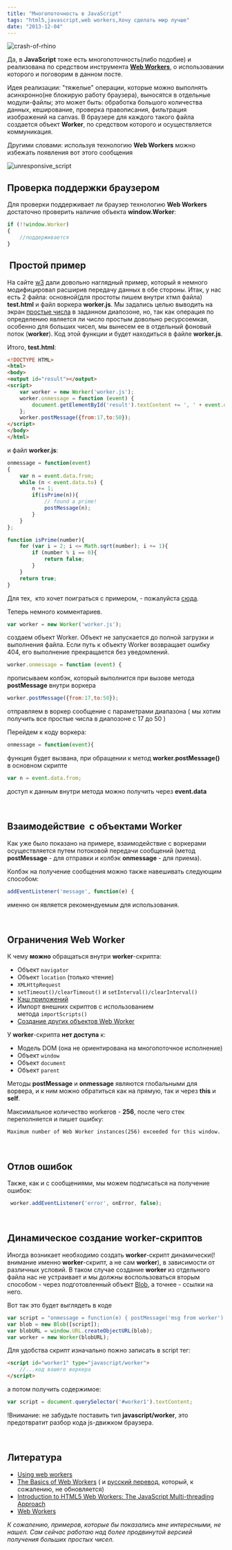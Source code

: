 ```yaml
---
title: "Многопоточность в JavaScript"
tags: "html5,javascript,web workers,Хочу сделать мир лучше"
date: "2013-12-04"
---
```


![](images/crash-of-rhino-300x114.png "crash-of-rhino")

Да, в **JavaScript** тоже есть многопоточность(либо подобие) и реализована по средством инструмента **[Web Workers](https://www.w3.org/TR/workers/ "w3")**, о использовании которого и поговорим в данном посте.

Идея реализации: "тяжелые" операции, которые можно выполнять асинхронно(не блокирую работу браузера), выносятся в отдельные модули-файлы; это может быть: обработка большого количества данных, кеширование, проверка правописания, фильтрация изображений на canvas. В браузере для каждого такого файла создается объект **Worker**, по средством которого и осуществляется коммуникация.

Другими словами: используя технологию **Web Workers** можно избежать появления вот этого сообщения

![](images/unresponsive_script1.gif "unresponsive_script")

## Проверка поддержки браузером

Для проверки поддерживает ли браузер технологию **Web Workers** достаточно проверить наличие объекта **window.Worker**:

```javascript
if (!!window.Worker)
{
    //поддерживается
}
```

##  Простой пример

На сайте [w3](https://www.w3.org/TR/workers/) дали довольно наглядный пример, который я немного модифицировал расширив передачу данных в обе стороны. Итак, у нас есть 2 файла: основной(для простоты пишем внутри хтмл файла) **test.html** и файл воркера **worker.js**. Мы задались целью выводить на экран [простые числа](https://ru.wikipedia.org/wiki/%D0%9F%D1%80%D0%BE%D1%81%D1%82%D0%BE%D0%B5_%D1%87%D0%B8%D1%81%D0%BB%D0%BE) в заданном диапозоне, но, так как операция по определению является ли число простым довольно ресурсоемкая, особенно для больших чисел, мы вынесем ее в отдельный фоновый поток (**worker**). Код этой функции и будет находиться в файле **worker.js**.

Итого, **test.html**:

```html
<!DOCTYPE HTML>
<html>
<body>
<output id="result"></output>
<script>
    var worker = new Worker('worker.js');
    worker.onmessage = function (event) {
        document.getElementById('result').textContent += ', ' + event.data;
    };
    worker.postMessage({from:17,to:50});
</script>
</body>
</html>
```

и файл **worker.js**:

```javascript
onmessage = function(event)
{
    var n = event.data.from;
    while (n < event.data.to) {
        n += 1;
        if(isPrime(n)){
            // found a prime!
            postMessage(n);
        }
    }
};

function isPrime(number){
    for (var i = 2; i <= Math.sqrt(number); i += 1){
        if (number % i == 0){
            return false;
        }
    }
    return true;
}
```

Для тех,  кто хочет поиграться с примером, - пожалуйста [сюда](https://learn.javascript.ru/play/DJ8n1b).

Теперь немного комментариев.

```javascript
var worker = new Worker('worker.js');
```

создаем объект Worker. Объект не запускается до полной загрузки и выполнения файла. Если путь к объекту Worker возвращает ошибку 404, его выполнение прекращается без уведомлений.

```javascript
worker.onmessage = function (event) {
```    

прописываем колбэк, который выполнится при вызове метода **postMessage** внутри воркера

```javascript
worker.postMessage({from:17,to:50});
```

отправляем в воркер сообщение с параметрами диапазона ( мы хотим получить все простые числа в диапозоне с 17 до 50 )

Перейдем к коду воркера:

```javascript
onmessage = function(event){
```

функция будет вызвана, при обращении к метод **worker.postMessage()** в основном скрипте

```javascript
var n = event.data.from;
```

доступ к данным внутри метода можно получить через **event.data**

 

## Взаимодействие  с объектами Worker

Как уже было показано на примере, взаимодействие с воркерами осуществляется путем потоковой передачи сообщений (метод **postMessage** - для отправки и колбэк **onmessage** - для приема).

Колбэк на получение сообщения можно также навешивать следующим способом:

```javascript
addEventListener('message', function(e) {
```

именно он является рекомендуемым для использования.

 

## Ограничения Web Worker

К чему **можно** обращаться внутри **worker**\-скрипта:

- Объект `navigator`
- Объект `location` (только чтение)
- `XMLHttpRequest`
- `setTimeout()/clearTimeout()` и `setInterval()/clearInterval()`
- [Кэш приложений](https://www.html5rocks.com/tutorials/appcache/beginner/)
- Импорт внешних скриптов с использованием метода `importScripts()`
- [Создание других объектов Web Worker](https://www.html5rocks.com/ru/tutorials/workers/basics/#toc-enviornment-subworkers)

У **worker**\-скрипта **нет доступа** к:

- Модель DOM (она не ориентирована на многопоточное исполнение)
- Объект `window`
- Объект `document`
- Объект `parent`

Методы **postMessage** и **onmessage** являются глобальными для ворвера, и к ним можно обратиться как на прямую, так и через **this** и **self**.

Максимальное количество workerов - **256**, после чего стек переполняется и пишет ошибку:

```
Maximum number of Web Worker instances(256) exceeded for this window.
```

 

## Отлов ошибок

Также, как и с сообщениями, мы можем подписаться на получение ошибок:

```javascript
 worker.addEventListener('error', onError, false);
```
 

## Динамическое создание worker-скриптов

Иногда возникает необходимо создать **worker**\-скрипт динамически(!внимание именно **worker**\-скрипт, а не сам **worker**), в зависимости от различных условий. В таком случае создание **worker** из отдельного файла нас не устраивает и мы должны воспользоваться вторым способом - через подготовленный объект [Blob](https://dev.w3.org/2009/dap/file-system/file-writer.html#the-blobbuilder-interface), а точнее - ссылки на него.

Вот так это будет выглядеть в коде

```javascript
var script = "onmessage = function(e) { postMessage('msg from worker'); }";
var blob = new Blob([script]);
var blobURL = window.URL.createObjectURL(blob);
var worker = new Worker(blobURL);
```

Для удобства скрипт изначально пожно записать в script тег:

```html
<script id="worker1" type="javascript/worker">
    //...код вашего воркера
</script>
```

а потом получить содержимое:

```javascript
var script = document.querySelector('#worker1').textContent;
```

!Внимание: не забудьте поставить тип **javascript/worker**, это предотвратит разбор кода js-движком браузера.

 

## Литература

- [Using web workers](https://developer.mozilla.org/en-US/docs/Web/Guide/Performance/Using_web_workers "MDN")
- [The Basics of Web Workers](https://www.html5rocks.com/en/tutorials/workers/basics/) ( и [русский перевод](https://www.html5rocks.com/ru/tutorials/workers/basics/), который, к сожалению, не обновляется)
- [Introduction to HTML5 Web Workers: The JavaScript Multi-threading Approach](https://msdn.microsoft.com/en-us/hh549259.aspx "msdn")
- [Web Workers](https://msdn.microsoft.com/en-us/library/ie/hh673568(v=vs.85).aspx "Internet Explorer Dev Center") 

_К сожалению, примеров, которые бы показались мне интересными, не нашел. Сам сейчас работаю над более продвинутой версией получения больших простых чисел._
